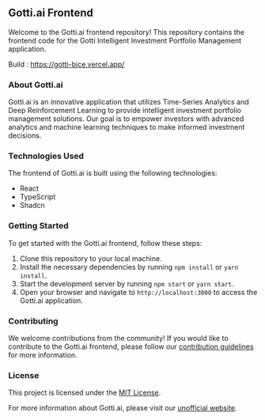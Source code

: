 ## Gotti.ai Frontend

Welcome to the Gotti.ai frontend repository! This repository contains the frontend code for the Gotti Intelligent Investment Portfolio Management application.

Build : https://gotti-bice.vercel.app/

### About Gotti.ai

Gotti.ai is an innovative application that utilizes Time-Series Analytics and Deep Reinforcement Learning to provide intelligent investment portfolio management solutions. Our goal is to empower investors with advanced analytics and machine learning techniques to make informed investment decisions.

### Technologies Used

The frontend of Gotti.ai is built using the following technologies:

- React
- TypeScript
- Shadcn

### Getting Started

To get started with the Gotti.ai frontend, follow these steps:

1. Clone this repository to your local machine.
2. Install the necessary dependencies by running `npm install` or `yarn install`.
3. Start the development server by running `npm start` or `yarn start`.
4. Open your browser and navigate to `http://localhost:3000` to access the Gotti.ai application.

### Contributing

We welcome contributions from the community! If you would like to contribute to the Gotti.ai frontend, please follow our [contribution guidelines](CONTRIBUTING.md) for more information.

### License

This project is licensed under the [MIT License](LICENSE).

For more information about Gotti.ai, please visit our [unofficial website](https://gotti-bice.vercel.app/).
